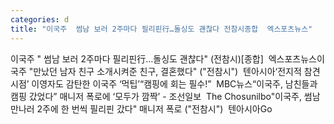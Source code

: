 ```yaml
---
categories: d
title: "이국주  썸남 보러 2주마다 필리핀行…돌싱도 괜찮다 전참시종합  엑스포츠뉴스"
---
```

이국주 " 썸남 보러 2주마다 필리핀行…돌싱도 괜찮다" (전참시)[종합]&nbsp;&nbsp;엑스포츠뉴스이국주 "만났던 남자 친구 소개시켜준 친구, 결혼했다" ("전참시")&nbsp;&nbsp;텐아시아‘전지적 참견 시점’ 이영자도 감탄한 이국주 ‘먹팁’“캠핑에 회는 필수!”&nbsp;&nbsp;MBC뉴스“이국주, 남친들과 캠핑 갔었다” 매니저 폭로에 ‘모두가 깜짝’ - 조선일보&nbsp;&nbsp;The Chosunilbo"이국주, 썸남 만나러 2주에 한 번씩 필리핀 갔다" 매니저 폭로 ("전참시")&nbsp;&nbsp;텐아시아Go